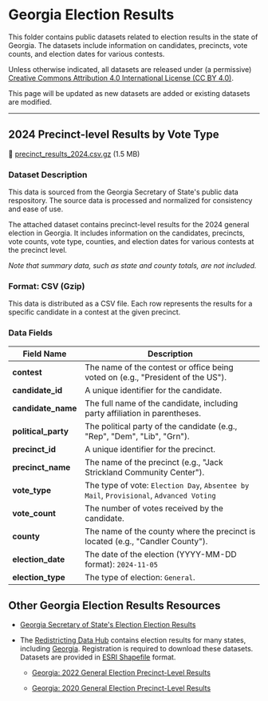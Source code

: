 # Georgia Election Results

This folder contains public datasets related to election results in the state of Georgia. The datasets include information on candidates, precincts, vote counts, and election dates for various contests. 

Unless otherwise indicated, all datasets are released under (a permissive) [Creative Commons Attribution 4.0 International License (CC BY 4.0)](https://creativecommons.org/licenses/by/4.0/). 

This page will be updated as new datasets are added or existing datasets are modified.

---

## 2024 Precinct-level Results by Vote Type

💾 [precinct_results_2024.csv.gz](precinct_results_2024.csv.gz) (1.5 MB)

### Dataset Description


This data is sourced from the Georgia Secretary of State's public data respository. The source data is processed and normalized for consistency and ease of use.

The attached dataset contains precinct-level results for the 2024 general election in Georgia. It includes information on the candidates, precincts, vote counts, vote type, counties, and election dates for various contests at the precinct level.

*Note that summary data, such as state and county totals, are not included.*

### **Format**: CSV (Gzip) 
This data is distributed as a CSV file. Each row represents the results for a specific candidate in a contest at the given precinct.

### **Data Fields**

| Field Name         | Description                                                                 |
|---------------------|-----------------------------------------------------------------------------|
| **contest**         | The name of the contest or office being voted on (e.g., "President of the US"). |
| **candidate_id**    | A unique identifier for the candidate.                                     |
| **candidate_name**  | The full name of the candidate, including party affiliation in parentheses. |
| **political_party** | The political party of the candidate (e.g., "Rep", "Dem", "Lib", "Grn").   |
| **precinct_id**     | A unique identifier for the precinct.                                      |
| **precinct_name**   | The name of the precinct (e.g., "Jack Strickland Community Center").       |
| **vote_type**       | The type of vote: `Election Day`, `Absentee by Mail`, `Provisional`, `Advanced Voting`      |
| **vote_count**      | The number of votes received by the candidate.                            |
| **county**          | The name of the county where the precinct is located (e.g., "Candler County"). |
| **election_date**   | The date of the election (YYYY-MM-DD format): `2024-11-05`                              |
| **election_type**   | The type of election: `General`.                                    |


## Other Georgia Election Results Resources

- [Georgia Secretary of State's Election Election Results]( https://sos.ga.gov/page/georgia-election-results)

- The [Redistricting Data Hub](https://redistrictingdatahub.org/about-us/) contains election results for many states, including [Georgia](https://redistrictingdatahub.org/state/georgia/). Registration is required to download these datasets. Datasets are provided in [ESRI Shapefile](https://en.wikipedia.org/wiki/Shapefile) format.

    - [Georgia: 2022 General Election Precinct-Level Results](https://redistrictingdatahub.org/dataset/georgia-2022-general-and-runoff-election-precinct-level-results/)

    - [Georgia: 2020 General Election Precinct-Level Results](https://redistrictingdatahub.org/dataset/georgia-2020-general-election-precinct-and-election-results-extended/)